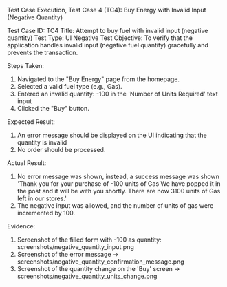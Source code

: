 Test Case Execution, Test Case 4 (TC4): Buy Energy with Invalid Input (Negative Quantity)

Test Case ID: TC4
Title: Attempt to buy fuel with invalid input (negative quantity)
Test Type: UI Negative Test
Objective:
To verify that the application handles invalid input (negative fuel quantity) gracefully and prevents the transaction.

Steps Taken:
1. Navigated to the "Buy Energy" page from the homepage.
2. Selected a valid fuel type (e.g., Gas).
3. Entered an invalid quantity: -100 in the 'Number of Units Required' text input
4. Clicked the "Buy" button.

Expected Result:
1. An error message should be displayed on the UI indicating that the quantity is invalid
2. No order should be processed.

Actual Result:
1. No error message was shown, instead, a success message was shown 'Thank you for your purchase of -100 units of Gas We have popped it in the post and it will be with you shortly.
There are now 3100 units of Gas left in our stores.'
2. The negative input was allowed, and the number of units of gas were incremented by 100.

Evidence:
1. Screenshot of the filled form with -100 as quantity: screenshots/negative_quantity_input.png
2. Screenshot of the error message -> screenshots/negative_quantity_confirmation_message.png
3. Screenshot of the quantity change on the 'Buy' screen -> screenshots/negative_quantity_units_change.png
